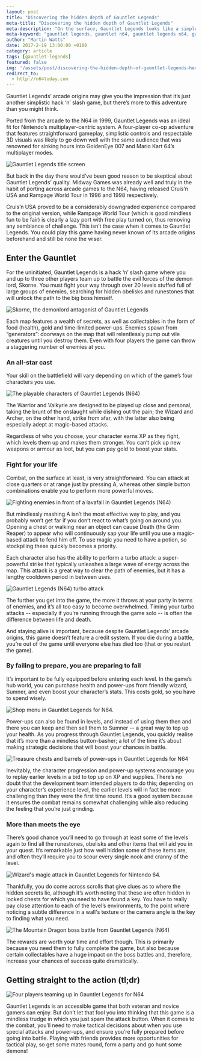 ```yaml
---
layout: post
title: "Discovering the hidden depth of Gauntlet Legends"
meta-title: "Discovering the hidden depth of Gauntlet Legends"
meta-description: "On the surface, Gauntlet Legends looks like a simple button-bashing affair. But there's more to it than you think."
meta-keyword: "gauntlet legends, gauntlet n64, gauntlet legends n64, gauntlet legends review, midway games"
author: "Martin Watts"
date: 2017-2-19 13:00:00 +0100
category: article
tags: [gauntlet-legends]
featured: false
img: '/assets/post/discovering-the-hidden-depth-of-gauntlet-legends-hero.jpg'
redirect_to:
  - http://n64today.com
---
```

Gauntlet Legends’ arcade origins may give you the impression that it’s just another simplistic hack ‘n’ slash game, but there’s more to this adventure than you might think.

Ported from the arcade to the N64 in 1999, Gauntlet Legends was an ideal fit for Nintendo’s multiplayer-centric system. A four-player co-op adventure that features straightforward gameplay, simplistic controls and respectable 3D visuals was likely to go down well with the same audience that was renowned for sinking hours into GoldenEye 007 and Mario Kart 64’s multiplayer modes.

![Gauntlet Legends title screen](/assets/images/games/gauntlet-legends/gauntlet-legends-n64-opening-screen.jpg)

But back in the day there would’ve been good reason to be skeptical about Gauntlet Legends’ quality. Midway Games was already well and truly in the habit of porting across arcade games to the N64, having released Cruis’n USA and Rampage World Tour in 1996 and 1998 respectively.

Cruis’n USA proved to be a considerably downgraded experience compared to the original version, while Rampage World Tour (which is good mindless fun to be fair) is clearly a lazy port with free play turned on, thus removing any semblance of challenge. This isn’t the case when it comes to Gauntlet Legends. You could play this game having never known of its arcade origins beforehand and still be none the wiser.

## Enter the Gauntlet ##

For the uninitiated, Gauntlet Legends is a hack ‘n’ slash game where you and up to three other players team up to battle the evil forces of the demon lord, Skorne. You must fight your way through over 20 levels stuffed full of large groups of enemies, searching for hidden obelisks and runestones that will unlock the path to the big boss himself.

![Skorne, the demonlord antagonist of Gauntlet Legends](/assets/images/games/gauntlet-legends/gauntlet-legends-n64-skorne.jpg)

Each map features a wealth of secrets, as well as collectables in the form of food (health), gold and time-limited power-ups. Enemies spawn from “generators”: doorways on the map that will relentlessly pump out vile creatures until you destroy them. Even with four players the game can throw a staggering number of enemies at you.

### An all-star cast ###

Your skill on the battlefield will vary depending on which of the game’s four characters you use.

![The playable characters of Gauntlet Legends (N64)](/assets/images/games/gauntlet-legends/gauntlet-legends-n64-playable-characters.jpg)

The Warrior and Valkyrie are designed to be played up close and personal, taking the brunt of the onslaught while dishing out the pain; the Wizard and Archer, on the other hand, strike from afar, with the latter also being especially adept at magic-based attacks.

Regardless of who you choose, your character earns XP as they fight, which levels them up and makes them stronger. You can’t pick up new weapons or armour as loot, but you can pay gold to boost your stats.

### Fight for your life ###

Combat, on the surface at least, is very straightforward. You can attack at close quarters or at range just by pressing A, whereas other simple button combinations enable you to perform more powerful moves.

![Fighting enemies in front of a lavafall in Gauntlet Legends (N64)](/assets/images/games/gauntlet-legends/gauntlet-legends-n64-level-3-lavafall.jpg)

But mindlessly mashing A isn’t the most effective way to play, and you probably won’t get far if you don’t react to what’s going on around you. Opening a chest or walking near an object can cause Death (the Grim Reaper) to appear who will continuously sap your life until you use a magic-based attack to fend him off. To use magic you need to have a potion, so stockpiling these quickly becomes a priority.

Each character also has the ability to perform a turbo attack: a super-powerful strike that typically unleashes a large wave of energy across the map. This attack is a great way to clear the path of enemies, but it has a lengthy cooldown period in between uses.

![Gauntlet Legends (N64) turbo attack](/assets/images/games/gauntlet-legends/gauntlet-legends-n64-turbo-attack.jpg)

The further you get into the game, the more it throws at your party in terms of enemies, and it’s all too easy to become overwhelmed. Timing your turbo attacks -- especially if you’re running through the game solo -- is often the difference between life and death.

And staying alive is important, because despite Gauntlet Legends’ arcade origins, this game doesn’t feature a credit system. If you die during a battle, you’re out of the game until everyone else has died too (that or you restart the game).

### By failing to prepare, you are preparing to fail ###

It’s important to be fully equipped before entering each level. In the game’s hub world, you can purchase health and power-ups from friendly wizard, Sumner, and even boost your character’s stats. This costs gold, so you have to spend wisely.

![Shop menu in Gauntlet Legends for N64.](/assets/images/games/gauntlet-legends/gauntlet-legends-n64-shop.jpg)

Power-ups can also be found in levels, and instead of using them then and there you can keep and then sell them to Sumner -- a great way to top up your health. As you progress through Gauntlet Legends, you quickly realise that it’s more than a mindless button-basher; a lot of the time it’s about making strategic decisions that will boost your chances in battle.

![Treasure chests and barrels of power-ups in Gauntlet Legends for N64](/assets/images/games/gauntlet-legends/gauntlet-legends-n64-treasure-chests-and-barrels.jpg)

Inevitably, the character progression and power-up systems encourage you to replay earlier levels in a bid to top up on XP and supplies. There’s no doubt that the development team intended players to do this; depending on your character’s experience level, the earlier levels will in fact be more challenging than they were the first time round. It’s a good system because it ensures the combat remains somewhat challenging while also reducing the feeling that you’re just grinding.

### More than meets the eye ###

There’s good chance you’ll need to go through at least some of the levels again to find all the runestones, obelisks and other items that will aid you in your quest. It’s remarkable just how well hidden some of these items are, and often they’ll require you to scour every single nook and cranny of the level.

![Wizard's magic attack in Gauntlet Legends for Nintendo 64.](/assets/images/games/gauntlet-legends/gauntlet-legends-n64-wizard-magic-attack.jpg)

Thankfully, you do come across scrolls that give clues as to where the hidden secrets lie, although it’s worth noting that these are often hidden in locked chests for which you need to have found a key. You have to really pay close attention to each of the level’s environments, to the point where noticing a subtle difference in a wall's texture or the camera angle is the key to finding what you need.

![The Mountain Dragon boss battle from Gauntlet Legends (N64)](/assets/images/games/gauntlet-legends/gauntlet-legends-n64-mountain-dragon.jpg)

The rewards are worth your time and effort though. This is primarily because you need them to fully complete the game, but also because certain collectables have a huge impact on the boss battles and, therefore, increase your chances of success quite dramatically.

## Getting straight to the action (tl;dr) ##

![Four players teaming up in Gauntlet Legends for N64](/assets/images/games/gauntlet-legends/gauntlet-legends-n64-four-player.jpg)

Gauntlet Legends is an accessible game that both veteran and novice gamers can enjoy. But don’t let that fool you into thinking that this game is a mindless trudge in which you just spam the attack button. When it comes to the combat, you’ll need to make tactical decisions about when you use special attacks and power-ups, and ensure you’re fully prepared before going into battle. Playing with friends provides more opportunities for tactical play, so get some mates round, form a party and go hunt some demons!

